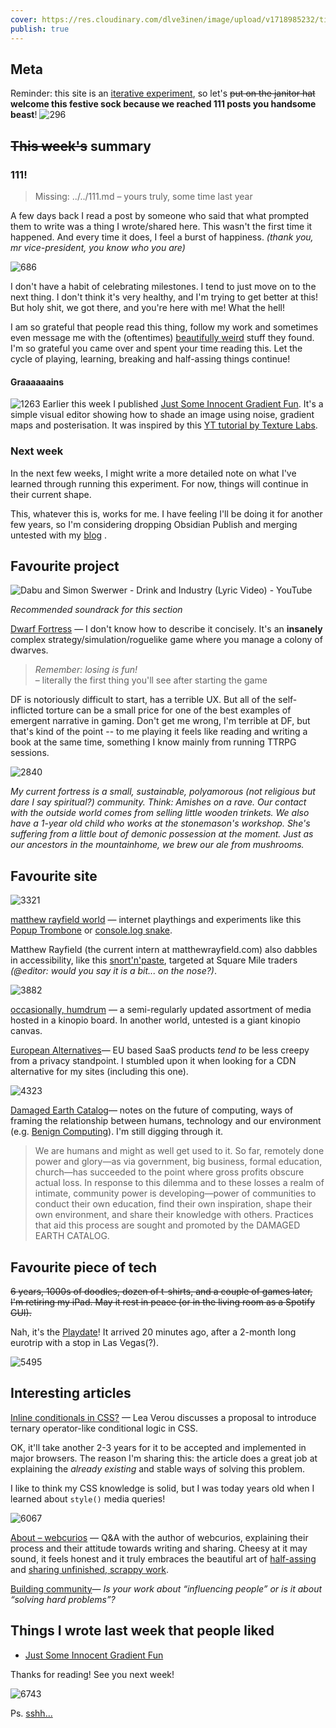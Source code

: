 ```yaml
---
cover: https://res.cloudinary.com/dlve3inen/image/upload/v1718985232/til-60-cover_yi1uhy.webp
publish: true
---
```

## Meta

Reminder: this site is an [iterative experiment](<../../../111>), so let's ~~put on the janitor hat~~ **welcome this festive sock because we reached 111 posts you handsome beast**!
![296](60/celebratory-sock.webp)


## ~~This week's~~ summary

### 111! 

> Missing: ../../111.md
> – yours truly, some time last year

A few days back I read a post by someone who said that what prompted them to write was a thing I wrote/shared here. This wasn't the first time it happened. And every time it does, I feel a burst of happiness. *(thank you, mr vice-president, you know who you are)*

![686](60/luna-and-mango-and-i.webp)

I don't have a habit of celebrating milestones. I tend to just move on to the next thing. I don't think it's very healthy, and I'm trying to get better at this! But holy shit, we got there, and you're here with me! What the hell!

I am so grateful that people read this thing, follow my work and sometimes even message me with the (oftentimes) [beautifully weird](<../../../beautifully weird>) stuff they found. I'm so grateful you came over and spent your time reading this. Let the cycle of playing, learning, breaking and half-assing things continue!

#### Graaaaaains

![1263](../../innocent-gradient-fun.webp)
Earlier this week I published [Just Some Innocent Gradient Fun](<../../../Just Some Innocent Gradient Fun>). It's a simple visual editor showing how to shade an image using noise, gradient maps and posterisation. It was inspired by this [YT tutorial by Texture Labs](https://www.youtube.com/watch?v=1poWgZWpsiY).

### Next week

In the next few weeks, I might write a more detailed note on what I've learned through running this experiment. For now, things will continue in their current shape.

This, whatever this is, works for me. I have feeling I'll be doing it for another few years, so I'm considering dropping Obsidian Publish and merging untested with my [blog](https://sonnet.io) .

## Favourite project

![Dabu and Simon Swerwer - Drink and Industry (Lyric Video) - YouTube](https://youtu.be/W2Df3_k9PGM?list=OLAK5uy_n5khwuqZ3VzMmEXPRJHCuanEQuoxU5OQs&t=60)

*Recommended soundrack for this section*

[Dwarf Fortress](https://www.bay12games.com/dwarves/) — I don't know how to describe it concisely. It's an **insanely** complex strategy/simulation/roguelike game where you manage a colony of dwarves. 

> *Remember: losing is fun!*  
> – literally the first thing you'll see after starting the game

DF is notoriously difficult to start, has a terrible UX. But all of the self-inflicted torture can be a small price for one of the best examples of emergent narrative in gaming. Don't get me wrong, I'm terrible at DF, but that's kind of the point -- to me playing it feels like reading and writing a book at the same time, something I know mainly from running TTRPG sessions.

![2840](60/dwarf-fortress.webp)

*My current fortress is a small, sustainable, polyamorous (not religious but dare I say spiritual?) community. Think: Amishes on a rave. Our contact with the outside world comes from selling little wooden trinkets. We also have a 1-year old child who works at the stonemason's workshop. She's suffering from a little bout of demonic possession at the moment. Just as our ancestors in the mountainhome, we brew our ale from mushrooms.*

## Favourite site

![3321](60/matthew-rayfield.webp)

[matthew rayfield world](https://matthewrayfield.com/?hidden=true) — internet playthings and experiments like this [Popup Trombone](https://matthewrayfield.com/goodies/popup-trombone/) or  [console.log snake](https://matthew.rayfield.world/goodies/inspect-this-snake/). 

Matthew Rayfield (the current intern at matthewrayfield.com) also dabbles in accessibility, like this [snort'n'paste](https://matthewrayfield.com/projects/snort-n-paste/), targeted at Square Mile traders *(@editor: would you say it is a bit... on the nose?)*.

![3882](60/humdrum.webp)

[occasionally, humdrum](https://kinopio.club/yUa1agMD1UF1TFCHDoVgO) — a semi-regularly updated assortment of media hosted in a kinopio board. In another world, untested is a giant kinopio canvas.

[European Alternatives](https://european-alternatives.eu/)— EU based SaaS products *tend to* be less creepy from a privacy standpoint. I stumbled upon it when looking for a CDN alternative for my sites (including this one).

![4323](60/damaged-earth.webp)

[Damaged Earth Catalog](https://damaged.bleu255.com)— notes on the future of computing, ways of framing the relationship between humans, technology and our environment (e.g. [Benign Computing](https://damaged.bleu255.com/Benign_Computing/)). I'm still digging through it.

> We are humans and might as well get used to it. So far, remotely done power and glory—as via government, big business, formal education, church—has succeeded to the point where gross profits obscure actual loss. In response to this dilemma and to these losses a realm of intimate, community power is developing—power of communities to conduct their own education, find their own inspiration, shape their own environment, and share their knowledge with others. Practices that aid this process are sought and promoted by the DAMAGED EARTH CATALOG.

## Favourite piece of tech

~~6 years, 1000s of doodles, dozen of t-shirts, and a couple of games later, I'm retiring my iPad. May it rest in peace (or in the living room as a Spotify GUI).~~

Nah, it's the [Playdate](https://play.date)! It arrived 20 minutes ago, after a 2-month long eurotrip with a stop in Las Vegas(?).

![5495](60/playdate-vegas.webp)

## Interesting articles

[Inline conditionals in CSS?](https://lea.verou.me/blog/2024/css-conditionals/) — Lea Verou discusses a  proposal to introduce ternary operator-like conditional logic in CSS. 

OK, it'll take another 2-3 years for it to be accepted and implemented in major browsers. The reason I'm sharing this: the article does a great job at explaining the *already existing* and stable ways of solving this problem.

I like to think my CSS knowledge is solid, but I was today years old when I learned about `style()` media queries! 

![6067](60/mouse-separator.webp)

[About – webcurios](https://webcurios.co.uk/about/) — Q&A with the author of webcurios, explaining their process and their attitude towards writing and sharing. Cheesy at it may sound, it feels honest and it truly embraces the beautiful art of [half-assing](<../../../Half-ass it>) and [sharing unfinished, scrappy work](<../../../Share your unfinished, scrappy work>). 

[Building community](https://www.todepond.com/wikiblogarden/blending/goals/community/)— *Is your work about “influencing people” or is it about “solving hard problems”?*

## Things I wrote last week that people liked

- [Just Some Innocent Gradient Fun](<../../../Just Some Innocent Gradient Fun>)

Thanks for reading! See you next week!

![6743](60/mouse-footer.webp)

Ps. [sshh...](https://www.youtube.com/watch?v=lr_vl62JblQ)
